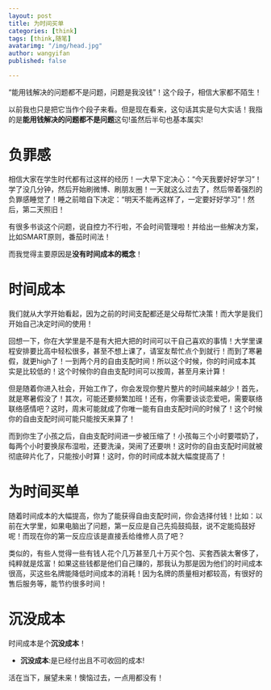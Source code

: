 ```yaml
---
layout: post
title: 为时间买单
categories: [think]
tags: [think,随笔]
avatarimg: "/img/head.jpg"
author: wangyifan
published: false

---
```


“能用钱解决的问题都不是问题，问题是我没钱”！这个段子，相信大家都不陌生！

以前我也只是把它当作个段子来看。但是现在看来，这句话其实是句大实话！我指的是**能用钱解决的问题都不是问题**这句!虽然后半句也基本属实!

# 负罪感

相信大家在学生时代都有过这样的经历！一大早下定决心：“今天我要好好学习”！学了没几分钟，然后开始刷微博、刷朋友圈！一天就这么过去了，然后带着强烈的负罪感睡觉了！睡之前暗自下决定：“明天不能再这样了，一定要好好学习”！然后，第二天照旧！

有很多书谈这个问题，说自控力不行啦，不会时间管理啦！并给出一些解决方案，比如SMART原则，番茄时间法！

而我觉得主要原因是**没有时间成本的概念**！

# 时间成本

我们就从大学开始看起，因为之前的时间支配都还是父母帮忙决策！而大学是我们开始自己决定时间的使用！

回想一下，你在大学里是不是有大把大把的时间可以干自己喜欢的事情！大学里课程安排要比高中轻松很多，甚至不想上课了，请室友帮忙点个到就行！而到了寒暑假，就更high了！一到两个月的自由支配时间！所以这个时候，你的时间成本其实是比较低的！这个时候你的自由支配时间可以按周，甚至月来计算！

但是随着你进入社会，开始工作了，你会发现你整片整片的时间越来越少！首先，就是寒暑假没了！其次，可能还要频繁加班！还有，你需要谈谈恋爱吧，需要联络联络感情吧？这时，周末可能就成了你唯一能有自由支配时间的时候了！这个时候你的自由支配时间可能只能按天来算了！

而到你生了小孩之后，自由支配时间进一步被压缩了！小孩每三个小时要喂奶了，每两个小时要换尿布湿啦，还要洗澡，哭闹了还要哄！这时你的自由支配时间就被彻底碎片化了，只能按小时算！这时，你的时间成本就大幅度提高了！

# 为时间买单

随着时间成本的大幅提高，你为了能获得自由支配时间，你会选择付钱！比如：以前在大学里，如果电脑出了问题，第一反应是自己先捣鼓捣鼓，说不定能捣鼓好呢！而现在你的第一反应应该是直接丢给维修人员了吧？

类似的，有些人觉得一些有钱人花个几万甚至几十万买个包、买套西装太奢侈了，纯粹就是炫富！如果这些钱都是他们自己赚的，那我认为那是因为他们的时间成本很高，买这些名牌能降低时间成本的消耗！因为名牌的质量相对都较高，有很好的售后服务等，能节约很多时间！

# 沉没成本

时间成本是个**沉没成本**！

- **沉没成本**:是已经付出且不可收回的成本!

活在当下，展望未来！懊恼过去，一点用都没有！
